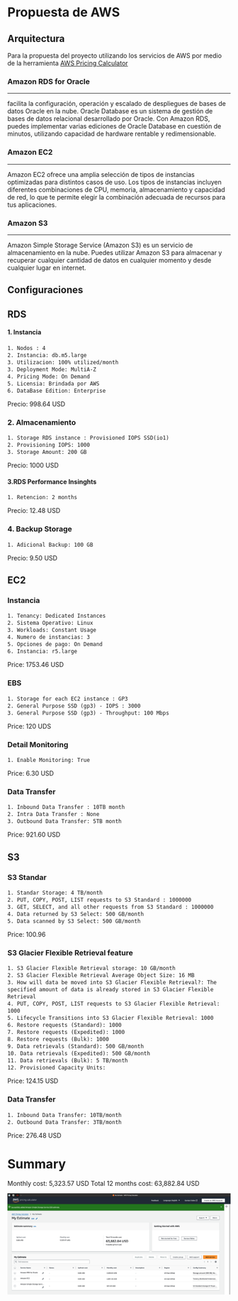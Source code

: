 # Propuesta de AWS

## Arquitectura

Para la propuesta del proyecto utilizando los servicios de AWS por medio de la herramienta <a href="https://calculator.aws/#/" title="">AWS Pricing Calculator</a>

### Amazon RDS for Oracle
* * *
facilita la configuración, operación y escalado de despliegues de bases de datos Oracle en la nube. Oracle Database es un sistema de gestión de bases de datos relacional desarrollado por Oracle. Con Amazon RDS, puedes implementar varias ediciones de Oracle Database en cuestión de minutos, utilizando capacidad de hardware rentable y redimensionable.

### Amazon EC2
* * *
Amazon EC2 ofrece una amplia selección de tipos de instancias optimizadas para distintos casos de uso. Los tipos de instancias incluyen diferentes combinaciones de CPU, memoria, almacenamiento y capacidad de red, lo que te permite elegir la combinación adecuada de recursos para tus aplicaciones.

### Amazon S3
* * *

Amazon Simple Storage Service (Amazon S3) es un servicio de almacenamiento en la nube. Puedes utilizar Amazon S3 para almacenar y recuperar cualquier cantidad de datos en cualquier momento y desde cualquier lugar en internet.

## Configuraciones

## RDS

#### 1. Instancia

    1. Nodos : 4
    2. Instancia: db.m5.large
    3. Utilizacion: 100% utilized/month
    3. Deployment Mode: MultiA-Z
    4. Pricing Mode: On Demand
    5. Licensia: Brindada por AWS
    6. DataBase Edition: Enterprise

Precio: 998.64 USD

### 2. Almacenamiento

    1. Storage RDS instance : Provisioned IOPS SSD(io1)
    2. Provisioning IOPS: 1000
    3. Storage Amount: 200 GB

Precio: 1000 USD

#### 3.RDS Performance Insinghts 

    1. Retencion: 2 months

Precio: 12.48 USD

### 4. Backup Storage

    1. Adicional Backup: 100 GB

Precio: 9.50 USD

## EC2

### Instancia

    1. Tenancy: Dedicated Instances
    2. Sistema Operativo: Linux
    3. Workloads: Constant Usage
    4. Numero de instancias: 3
    5. Opciones de pago: On Demand
    6. Instancia: r5.large

Price: 1753.46 USD


### EBS

    1. Storage for each EC2 instance : GP3
    2. General Purpose SSD (gp3) - IOPS : 3000
    3. General Purpose SSD (gp3) - Throughput: 100 Mbps

Price: 120 UDS

### Detail Monitoring

    1. Enable Monitoring: True

Price: 6.30 USD

### Data Transfer

    1. Inbound Data Transfer : 10TB month
    2. Intra Data Transfer : None
    3. Outbound Data Transfer: 5TB month

Price: 921.60 USD


## S3

### S3 Standar

    1. Standar Storage: 4 TB/month
    2. PUT, COPY, POST, LIST requests to S3 Standard : 1000000 
    3. GET, SELECT, and all other requests from S3 Standard : 1000000
    4. Data returned by S3 Select: 500 GB/month
    5. Data scanned by S3 Select: 500 GB/month

Price: 100.96

### S3 Glacier Flexible Retrieval feature

    1. S3 Glacier Flexible Retrieval storage: 10 GB/month
    2. S3 Glacier Flexible Retrieval Average Object Size: 16 MB
    3. How will data be moved into S3 Glacier Flexible Retrieval?: The specified amount of data is already stored in S3 Glacier Flexible Retrieval
    4. PUT, COPY, POST, LIST requests to S3 Glacier Flexible Retrieval: 1000
    5. Lifecycle Transitions into S3 Glacier Flexible Retrieval: 1000
    6. Restore requests (Standard): 1000 
    7. Restore requests (Expedited): 1000
    8. Restore requests (Bulk): 1000 
    9. Data retrievals (Standard): 500 GB/month
    10. Data retrievals (Expedited): 500 GB/month
    11. Data retrievals (Bulk): 5 TB/month
    12. Provisioned Capacity Units:

Price: 124.15 USD

### Data Transfer

    1. Inbound Data Transfer: 10TB/month
    2. Outbound Data Transfer: 3TB/month

Price: 276.48 USD

# Summary

Monthly cost: 5,323.57 USD
Total 12 months cost:  63,882.84 USD


![Costos](/img/Imagen1.png)
